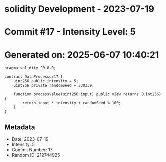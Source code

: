 ﻿# solidity Development - 2023-07-19
# Commit #17 - Intensity Level: 5
# Generated on: 2025-06-07 10:40:21
```solidity
pragma solidity ^0.8.0;

contract DataProcessor17 {
    uint256 public intensity = 5;
    uint256 private randomSeed = 330339;

    function processValue(uint256 input) public view returns (uint256) {
        return input * intensity + randomSeed % 100;
    }
}
```
## Metadata
- Date: 2023-07-19
- Intensity: 5
- Commit Number: 17
- Random ID: 212744925
